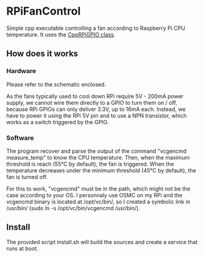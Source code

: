 # RPiFanControl

Simple cpp executable controlling a fan according to Raspberry Pi CPU temperature. It uses the [CppRPiGPIO class](https://github.com/flosorin/CppRPiGPIO).

## How does it works

### Hardware

Please refer to the schematic enclosed. 

As the fans typically used to cool down RPi require 5V - 200mA power supply, we cannot wire them directly to a GPIO to turn them on / off, because RPi GPIOs can only deliver 3.3V, up to 16mA each. Instead, we have to power it using the RPi 5V pin and to use a NPN transistor, which works as a switch triggered by the GPIO.

### Software

The program recover and parse the output of the command "vcgencmd measure_temp" to know the CPU temperature. Then, when the maximum threshold is reach (55°C by default), the fan is triggered. When the temperature decreases under the minimum threshold (45°C by default), the fan is turned off.

For this to work, "vcgencmd" must be in the path, which might not be the case according to your OS. I personnaly use OSMC on my RPi and the vcgencmd binary is located at /opt/vc/bin/, so I created a symbolic link in /usr/bin/ (sudo ln -s /opt/vc/bin/vcgencmd /usr/bin/). 

## Install

The provided script install.sh will build the sources and create a service that runs at boot.
